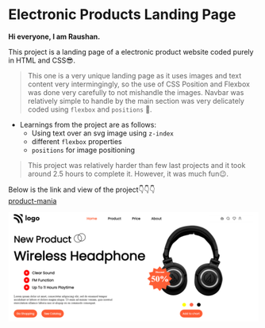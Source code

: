 # Electronic Products Landing Page

**Hi everyone, I am Raushan.**

This project is a landing page of a electronic product website coded purely in HTML and CSS😎.

> This one is a very unique landing page as it uses images and text content very intermingingly, so the use of CSS Position and Flexbox was done very carefully to not mishandle the images. Navbar was relatively simple to handle by the main section was very delicately coded using `flexbox` and `positions` 💪.

- Learnings from the project are as follows:
    - Using text over an svg image using `z-index`
    - different `flexbox` properties
    - `positions` for image positioning


>This project was relatively harder than few last projects and it took around 2.5 hours to complete it. However, it was much fun😉.

Below is the link and view of the project👇👇👇
<br>
[product-mania](https://product-mania.netlify.app/)

![Product-Mania](./project7css.png)